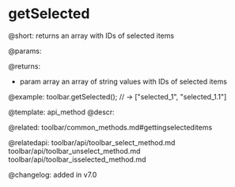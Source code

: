 getSelected
=============

@short: returns an array with IDs of selected items


@params:


@returns:
- param     array    an array of string values with IDs of selected items


@example:
toolbar.getSelected(); // -> ["selected_1", "selected_1.1"]


@template: api_method
@descr:

@related: toolbar/common_methods.md#gettingselecteditems

@relatedapi:
toolbar/api/toolbar_select_method.md
toolbar/api/toolbar_unselect_method.md
toolbar/api/toolbar_isselected_method.md


@changelog:
added in v7.0

